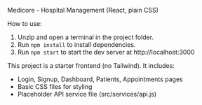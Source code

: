 Medicore - Hospital Management (React, plain CSS)

How to use:
1. Unzip and open a terminal in the project folder.
2. Run `npm install` to install dependencies.
3. Run `npm start` to start the dev server at http://localhost:3000

This project is a starter frontend (no Tailwind). It includes:
- Login, Signup, Dashboard, Patients, Appointments pages
- Basic CSS files for styling
- Placeholder API service file (src/services/api.js)
